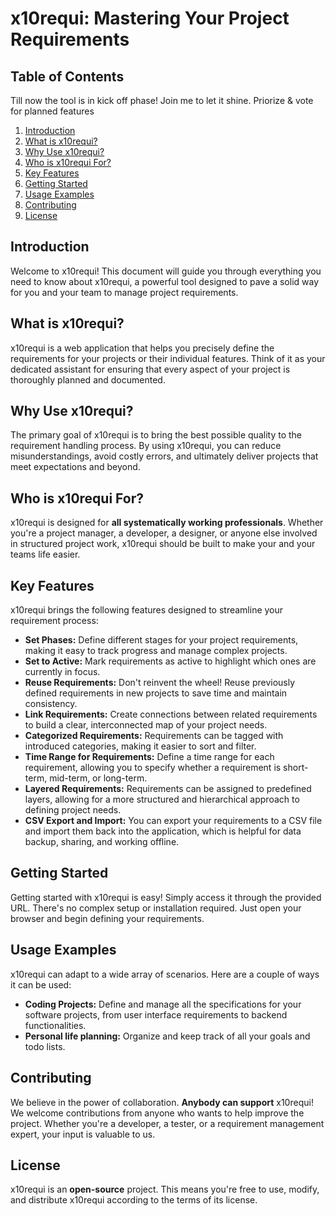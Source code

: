 
# x10requi: Mastering Your Project Requirements

## Table of Contents

Till now the tool is in kick off phase!
Join me to let it shine.
Priorize & vote for planned features

1.  [Introduction](#introduction)
2.  [What is x10requi?](#what-is-x10requi)
3.  [Why Use x10requi?](#why-use-x10requi)
4.  [Who is x10requi For?](#who-is-x10requi-for)
5.  [Key Features](#key-features)
6.  [Getting Started](#getting-started)
7.  [Usage Examples](#usage-examples)
8.  [Contributing](#contributing)
9.  [License](#license)

## Introduction

Welcome to x10requi! This document will guide you through everything you need to know about x10requi, a powerful tool designed to pave a solid way for you and your team to manage project requirements.

## What is x10requi?

x10requi is a web application that helps you precisely define the requirements for your projects or their individual features. Think of it as your dedicated assistant for ensuring that every aspect of your project is thoroughly planned and documented.

## Why Use x10requi?

The primary goal of x10requi is to bring the best possible quality to the requirement handling process. By using x10requi, you can reduce misunderstandings, avoid costly errors, and ultimately deliver projects that meet expectations and beyond.

## Who is x10requi For?

x10requi is designed for **all systematically working professionals**. Whether you're a project manager, a developer, a designer, or anyone else involved in structured project work, x10requi should be built to make your and your teams life easier.

## Key Features

x10requi brings the following features designed to streamline your requirement process:

*   **Set Phases:** Define different stages for your project requirements, making it easy to track progress and manage complex projects.
*   **Set to Active:** Mark requirements as active to highlight which ones are currently in focus.
*   **Reuse Requirements:** Don't reinvent the wheel! Reuse previously defined requirements in new projects to save time and maintain consistency.
*   **Link Requirements:** Create connections between related requirements to build a clear, interconnected map of your project needs.
*   **Categorized Requirements:** Requirements can be tagged with introduced categories, making it easier to sort and filter.
* **Time Range for Requirements:** Define a time range for each requirement, allowing you to specify whether a requirement is short-term, mid-term, or long-term.
*   **Layered Requirements:** Requirements can be assigned to predefined layers, allowing for a more structured and hierarchical approach to defining project needs.
*   **CSV Export and Import:** You can export your requirements to a CSV file and import them back into the application, which is helpful for data backup, sharing, and working offline.



## Getting Started

Getting started with x10requi is easy! Simply access it through the provided URL. There's no complex setup or installation required. Just open your browser and begin defining your requirements.

## Usage Examples

x10requi can adapt to a wide array of scenarios. Here are a couple of ways it can be used:

*   **Coding Projects:** Define and manage all the specifications for your software projects, from user interface requirements to backend functionalities.
*   **Personal life planning:** Organize and keep track of all your goals and todo lists.

## Contributing

We believe in the power of collaboration. **Anybody can support** x10requi! We welcome contributions from anyone who wants to help improve the project. Whether you're a developer, a tester, or a requirement management expert, your input is valuable to us.

## License

x10requi is an **open-source** project. This means you're free to use, modify, and distribute x10requi according to the terms of its license.
